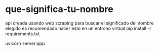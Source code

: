 # que-significa-tu-nombre
api creada usando web scraping para buscar el significado del nombre elegido 
es recomendado hacer esto en un entrono virtual
pip install -r requirements.txt

uvicorn server:app

